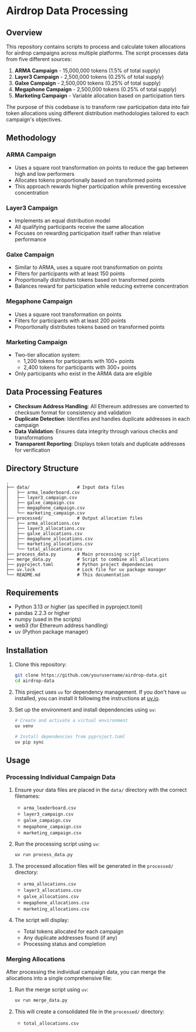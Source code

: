 # Airdrop Data Processing

## Overview

This repository contains scripts to process and calculate token allocations for airdrop campaigns across multiple platforms. The script processes data from five different sources:

1. **ARMA Campaign** - 15,000,000 tokens (1.5% of total supply)
2. **Layer3 Campaign** - 2,500,000 tokens (0.25% of total supply)
3. **Galxe Campaign** - 2,500,000 tokens (0.25% of total supply)
4. **Megaphone Campaign** - 2,500,000 tokens (0.25% of total supply)
5. **Marketing Campaign** - Variable allocation based on participation tiers

The purpose of this codebase is to transform raw participation data into fair token allocations using different distribution methodologies tailored to each campaign's objectives.

## Methodology

### ARMA Campaign
- Uses a square root transformation on points to reduce the gap between high and low performers
- Allocates tokens proportionally based on transformed points
- This approach rewards higher participation while preventing excessive concentration

### Layer3 Campaign
- Implements an equal distribution model
- All qualifying participants receive the same allocation
- Focuses on rewarding participation itself rather than relative performance

### Galxe Campaign
- Similar to ARMA, uses a square root transformation on points
- Filters for participants with at least 150 points
- Proportionally distributes tokens based on transformed points
- Balances reward for participation while reducing extreme concentration

### Megaphone Campaign
- Uses a square root transformation on points
- Filters for participants with at least 200 points
- Proportionally distributes tokens based on transformed points

### Marketing Campaign
- Two-tier allocation system:
  - 1,200 tokens for participants with 100+ points
  - 2,400 tokens for participants with 300+ points
- Only participants who exist in the ARMA data are eligible

## Data Processing Features

- **Checksum Address Handling**: All Ethereum addresses are converted to checksum format for consistency and validation
- **Duplicate Detection**: Identifies and handles duplicate addresses in each campaign
- **Data Validation**: Ensures data integrity through various checks and transformations
- **Transparent Reporting**: Displays token totals and duplicate addresses for verification

## Directory Structure

```
.
├── data/                  # Input data files
│   ├── arma_leaderboard.csv
│   ├── layer3_campaign.csv
│   ├── galxe_campaign.csv
│   ├── megaphone_campaign.csv
│   └── marketing_campaign.csv
├── processed/             # Output allocation files
│   ├── arma_allocations.csv
│   ├── layer3_allocations.csv
│   ├── galxe_allocations.csv
│   ├── megaphone_allocations.csv
│   ├── marketing_allocations.csv
│   └── total_allocations.csv
├── process_data.py        # Main processing script
├── merge_data.py          # Script to combine all allocations
├── pyproject.toml         # Python project dependencies
├── uv.lock                # Lock file for uv package manager
└── README.md              # This documentation
```

## Requirements

- Python 3.13 or higher (as specified in pyproject.toml)
- pandas 2.2.3 or higher
- numpy (used in the scripts)
- web3 (for Ethereum address handling)
- uv (Python package manager)

## Installation

1. Clone this repository:
   ```bash
   git clone https://github.com/yourusername/airdrop-data.git
   cd airdrop-data
   ```

2. This project uses `uv` for dependency management. If you don't have `uv` installed, you can install it following the instructions at [uv.io](https://github.com/astral-sh/uv).

3. Set up the environment and install dependencies using `uv`:
   ```bash
   # Create and activate a virtual environment
   uv venv

   # Install dependencies from pyproject.toml
   uv pip sync
   ```

## Usage

### Processing Individual Campaign Data

1. Ensure your data files are placed in the `data/` directory with the correct filenames:
   - `arma_leaderboard.csv`
   - `layer3_campaign.csv`
   - `galxe_campaign.csv`
   - `megaphone_campaign.csv`
   - `marketing_campaign.csv`

2. Run the processing script using `uv`:
   ```bash
   uv run process_data.py
   ```

3. The processed allocation files will be generated in the `processed/` directory:
   - `arma_allocations.csv`
   - `layer3_allocations.csv`
   - `galxe_allocations.csv`
   - `megaphone_allocations.csv`
   - `marketing_allocations.csv`

4. The script will display:
   - Total tokens allocated for each campaign
   - Any duplicate addresses found (if any)
   - Processing status and completion

### Merging Allocations

After processing the individual campaign data, you can merge the allocations into a single comprehensive file:

1. Run the merge script using `uv`:
   ```bash
   uv run merge_data.py
   ```

2. This will create a consolidated file in the `processed/` directory:
   - `total_allocations.csv`

